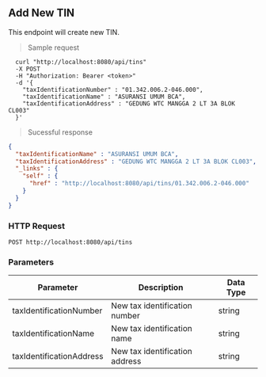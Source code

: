 ## Add New TIN
This endpoint will create new TIN.

> Sample request

```shell
  curl "http://localhost:8080/api/tins"
  -X POST
  -H "Authorization: Bearer <token>"
  -d '{
    "taxIdentificationNumber" : "01.342.006.2-046.000",
    "taxIdentificationName" : "ASURANSI UMUM BCA",
    "taxIdentificationAddress" : "GEDUNG WTC MANGGA 2 LT 3A BLOK CL003"
  }'
```

> Sucessful response

```json
{
  "taxIdentificationName" : "ASURANSI UMUM BCA",
  "taxIdentificationAddress" : "GEDUNG WTC MANGGA 2 LT 3A BLOK CL003",
  "_links" : {
    "self" : {
      "href" : "http://localhost:8080/api/tins/01.342.006.2-046.000"
    }
  }
}
```

### HTTP Request

`POST http://localhost:8080/api/tins`

###  Parameters

Parameter | Description | Data Type
--------- | ----------- | ---------
taxIdentificationNumber | New tax identification number | string
taxIdentificationName | New tax identification name | string
taxIdentificationAddress | New tax identification address | string
